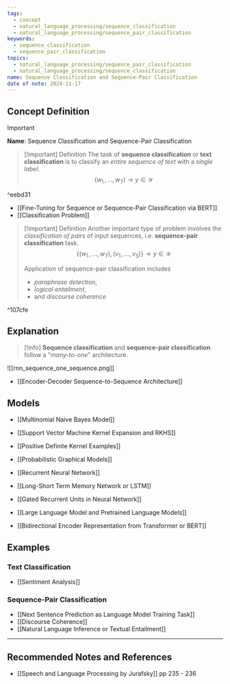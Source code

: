```yaml
---
tags:
  - concept
  - natural_language_processing/sequence_classification
  - natural_language_processing/sequence_pair_classification
keywords:
  - sequence_classification
  - sequence_pair_classification
topics:
  - natural_language_processing/sequence_pair_classification
  - natural_language_processing/sequence_classification
name: Sequence Classification and Sequence-Pair Classification
date of note: 2024-11-17
---
```


## Concept Definition

>[!important]
>**Name**: Sequence Classification and Sequence-Pair Classification

>[!important] Definition
>The task of **sequence classification** or **text classification** is to classify an *entire sequence of text* with a *single label*.
>$$
>(w_{1}\,{,}\ldots{,}\,w_{T}) \to y\in \mathcal{Y}
>$$

^eebd31

- [[Fine-Tuning for Sequence or Sequence-Pair Classification via BERT]]
- [[Classification Problem]]

>[!important] Definition
>Another important type of problem involves the *classification of pairs* of input sequences, i.e. **sequence-pair classification** task.
>$$
> \{ (w_{1}\,{,}\ldots{,}\,w_{T}),\, (v_{1}\,{,}\ldots{,}\,v_{S}) \} \to y\in \mathcal{Y}
>$$
>
>Application of sequence-pair classification includes
>- *paraphrase detection*, 
>- *logical entailment*, 
>- and *discourse coherence*
>  

^107cfe


## Explanation

>[!info]
>**Sequence classification** and **sequence-pair classification** follow a "*many-to-one*" architecture.
>

![[rnn_sequence_one_sequence.png]]


- [[Encoder-Decoder Sequence-to-Sequence Architecture]]

## Models


- [[Multinomial Naive Bayes Model]]
- [[Support Vector Machine Kernel Expansion and RKHS]]
- [[Positive Definite Kernel Examples]]

- [[Probabilistic Graphical Models]]

- [[Recurrent Neural Network]]
- [[Long-Short Term Memory Network or LSTM]]
- [[Gated Recurrent Units in Neural Network]]


- [[Large Language Model and Pretrained Language Models]]
- [[Bidirectional Encoder Representation from Transformer or BERT]]



## Examples

### Text Classification

- [[Sentiment Analysis]]

### Sequence-Pair Classification

- [[Next Sentence Prediction as Language Model Training Task]]
- [[Discourse Coherence]]
- [[Natural Language Inference or Textual Entailment]]




-----------
##  Recommended Notes and References





- [[Speech and Language Processing by Jurafsky]] pp 235 - 236